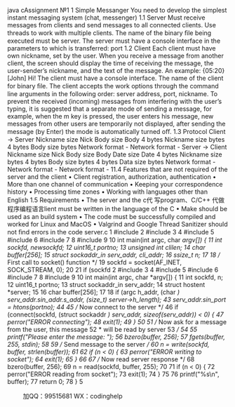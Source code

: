 java cAssignment №1
1 Simple Messanger
You need to develop the simplest instant messaging system (chat, messenger)
1.1 Server
Must receive messages from clients and send messages to all connected clients.
Use threads to work with multiple clients. The name of the binary ﬁle being
executed must be server. The server must have a console interface in the
parameters to which is transferred: port
1.2 Client
Each client must have own nickname, set by the user. When you receive a
message from another client, the screen should display the time of receiving the
message, the user-sender’s nickname, and the text of the message. An example:
{05:20} [John] Hi!
The client must have a console interface. The name of the client for binary
ﬁle. The client accepts the work options through the command line arguments
in the following order: server address, port, nickname.
To prevent the received (incoming) messages from interfering with the user’s
typing, it is suggested that a separate mode of sending a message, for example,
when the m key is pressed, the user enters his message, new messages from
other users are temporarily not displayed, after sending the message (by Enter)
the mode is automatically turned oﬀ.
1.3 Protocol
Client -> Server
Nickname size Nick Body size Body
4 bytes Nickname size bytes 4 bytes Body size bytes
Network format - Network format -
Server -> Client
Nickname size Nick Body size Body Date size Date
4 bytes
Nickname size
bytes
4 bytes Body size bytes 4 bytes
Data size
bytes
Network format - Network format - Network format -
11.4 Features that are not required of the server and the
client
• Client registration, authorization, authentication
• More than one channel of communication
• Keeping your correspondence history
• Processing time zones
• Working with languages other than English
1.5 Requirements
• The server and the c代 写program、C/C++
代做程序编程语言lient must be written in the language of the C
• Make should be used as an build system
• The code must be successfully compiled and worked for Linux and MacOS
• Valgrind and Google Thread Sanitizer should not ﬁnd errors in the code
server.c
1 #include 
2 #include 
3
4 #include 
5 #include 
6 #include 
7
8 #include 
9
10 int main(int argc, char *argv[]) {
11 int sockfd, newsockfd;
12 uint16_t portno;
13 unsigned int clilen;
14 char buffer[256];
15 struct sockaddr_in serv_addr, cli_addr;
16 ssize_t n;
17
18 /* First call to socket() function */
19 sockfd = socket(AF_INET, SOCK_STREAM, 0);
20
21 if (sockfd 
2 #include 
3
4 #include 
5 #include 
6 #include 
7
8 #include 
9
10 int main(int argc, char *argv[]) {
11 int sockfd, n;
12 uint16_t portno;
13 struct sockaddr_in serv_addr;
14 struct hostent *server;
15
16 char buffer[256];
17
18 if (argc h_addr, (char *) serv_addr.sin_addr.s_addr, (size_t) server->h_length);
43 serv_addr.sin_port = htons(portno);
44
45 /* Now connect to the server */
46 if (connect(sockfd, (struct sockaddr *) serv_addr, sizeof(serv_addr)) < 0) {
47 perror("ERROR connecting");
48 exit(1);
49 }
50
51 /* Now ask for a message from the user, this message
52 * will be read by server
53 */
54
55 printf("Please enter the message: ");
56 bzero(buffer, 256);
57 fgets(buffer, 255, stdin);
58
59 /* Send message to the server */
60 n = write(sockfd, buffer, strlen(buffer));
61
62 if (n < 0) {
63 perror("ERROR writing to socket");
64 exit(1);
65 }
66
67 /* Now read server response */
68 bzero(buffer, 256);
69 n = read(sockfd, buffer, 255);
70
71 if (n < 0) {
72 perror("ERROR reading from socket");
73 exit(1);
74 }
75
76 printf("%s\n", buffer);
77 return 0;
78 }
5

         
加QQ：99515681  WX：codinghelp
